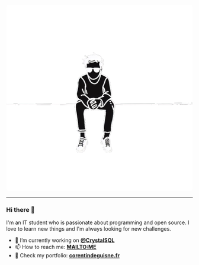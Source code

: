 <div align="center" style="border-radius: 8px; overflow: hidden; flex-direction: row; display: flex; align-items: center; justify-content: center; margin-bottom: 1rem;">
<img src="./sit.png"  width="100%" align="center" />
</div>


<hr style="clear: both;">

### Hi there 👋

I'm an IT student who is passionate about programming and open source. I love to learn new things and I'm always looking for new challenges.

- 🔭 I’m currently working on [**@CrystalSQL**](https://github.com/AgrafeModel/CrystalSQL)
- 📫 How to reach me: [**MAILTO:ME**](mailto:contact@corentindeguisne.fr)
- 📖 Check my portfolio: [**corentindeguisne.fr**](https://corentindeguisne.fr)
